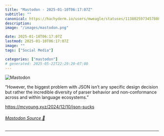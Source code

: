 ```yaml
---
title: "Mastodon - 2025-01-10T06:17:07Z"
subtitle: ""
canonical: https://hachyderm.io/users/mweagle/statuses/113802597345780806
description:
image: "/images/mastodon.png"

date: 2025-01-10T06:17:07Z
lastmod: 2025-01-10T06:17:07Z
image: ""
tags: ["Social Media"]

categories: ["mastodon"]
# generated: 2025-05-22T22:29:20-07:00
---
```

![Mastodon](/images/mastodon.png)

<p>“However, the biggest problem with JSON isn’t any specific design decision but rather the incredible diversity of parser behavior and non-conformance across and within language ecosystems.”</p><p><a href="https://mcyoung.xyz/2024/12/10/json-sucks" target="_blank" rel="nofollow noopener noreferrer" translate="no"><span class="invisible">https://</span><span class="ellipsis">mcyoung.xyz/2024/12/10/json-su</span><span class="invisible">cks</span></a></p>


###### [Mastodon Source 🐘](https://hachyderm.io/@mweagle/113802597345780806)

___
